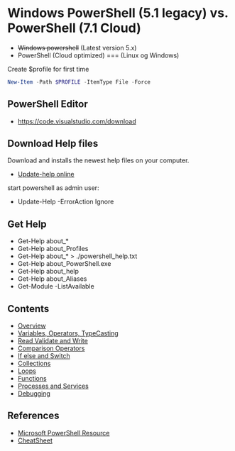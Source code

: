 
# Windows PowerShell (5.1 legacy) vs. PowerShell (7.1 Cloud)

- ~~Windows powershell~~  (Latest version 5.x)
- PowerShell          (Cloud optimized) === (Linux og Windows)

Create $profile for first time
```powershell
New-Item -Path $PROFILE -ItemType File -Force
```

## PowerShell Editor

- https://code.visualstudio.com/download



## Download Help files

Download and installs the newest help files on your computer.

- [Update-help online ](https://docs.microsoft.com/da-dk/powershell/module/Microsoft.PowerShell.Core/Update-Help?view=powershell-5.1)

start powershell as admin user:
- Update-Help -ErrorAction Ignore 


## Get Help 
- Get-Help about_* 
- Get-Help about_Profiles
- Get-Help about_*  > ./powershell_help.txt
- Get-Help about_PowerShell.exe 
- Get-Help about_help
- Get-Help about_Aliases
- Get-Module -ListAvailable


## Contents
- [Overview](overview.md)
- [Variables, Operators, TypeCasting](building_blocks.md)
- [Read Validate and Write](read_validate.md)
- [Comparison Operators](comparison.md)
- [If else and Switch](conditional.md)
- [Collections](collections.md)
- [Loops](loops.md)
- [Functions](functions.md)
- [Processes and Services](process_and_service.md)
- [Debugging](debug/demo01.ps1)


## References
- [Microsoft PowerShell Resource](https://docs.microsoft.com/en-us/powershell)
- [CheatSheet](https://ss64.com/ps/)


